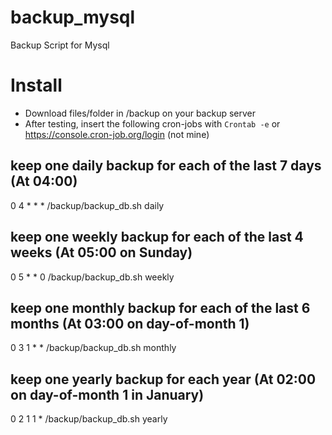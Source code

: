 # backup_mysql
Backup Script for Mysql

# Install
* Download files/folder in /backup on your backup server
* After testing, insert the following cron-jobs with `Crontab -e` or https://console.cron-job.org/login (not mine)

## keep one daily backup for each of the last 7 days (At 04:00)
0 4   *   *   *   /backup/backup_db.sh daily

## keep one weekly backup for each of the last 4 weeks (At 05:00 on Sunday)
0 5 * * 0 /backup/backup_db.sh weekly

## keep one monthly backup for each of the last 6 months (At 03:00 on day-of-month 1)
0 3 1 * * /backup/backup_db.sh monthly

## keep one yearly backup for each year (At 02:00 on day-of-month 1 in January)
0 2 1 1 * /backup/backup_db.sh yearly
